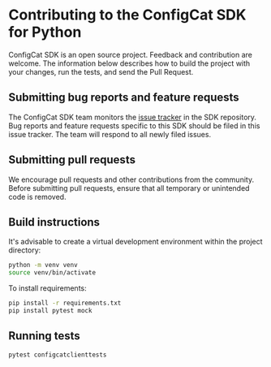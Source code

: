 # Contributing to the ConfigCat SDK for Python

ConfigCat SDK is an open source project. Feedback and contribution are welcome. The information below describes how to build the project with your changes, run the tests, and send the Pull Request.

## Submitting bug reports and feature requests

The ConfigCat SDK team monitors the [issue tracker](https://github.com/configcat/python-sdk/issues) in the SDK repository. Bug reports and feature requests specific to this SDK should be filed in this issue tracker. The team will respond to all newly filed issues.

## Submitting pull requests

We encourage pull requests and other contributions from the community. Before submitting pull requests, ensure that all temporary or unintended code is removed.

## Build instructions

It's advisable to create a virtual development environment within the project directory:

```bash
python -m venv venv
source venv/bin/activate
```

To install requirements:

```bash
pip install -r requirements.txt
pip install pytest mock
```

## Running tests

```bash
pytest configcatclienttests
```
